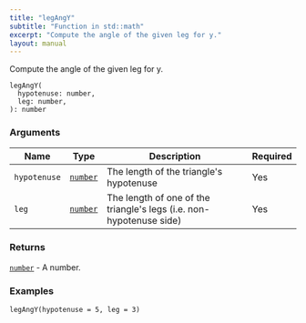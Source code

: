 ```yaml
---
title: "legAngY"
subtitle: "Function in std::math"
excerpt: "Compute the angle of the given leg for y."
layout: manual
---
```


Compute the angle of the given leg for y.

```kcl
legAngY(
  hypotenuse: number,
  leg: number,
): number
```



### Arguments

| Name | Type | Description | Required |
|----------|------|-------------|----------|
| `hypotenuse` | [`number`](/docs/kcl-std/types/std-types-number) | The length of the triangle's hypotenuse | Yes |
| `leg` | [`number`](/docs/kcl-std/types/std-types-number) | The length of one of the triangle's legs (i.e. non-hypotenuse side) | Yes |

### Returns

[`number`](/docs/kcl-std/types/std-types-number) - A number.


### Examples

```kcl
legAngY(hypotenuse = 5, leg = 3)
```



